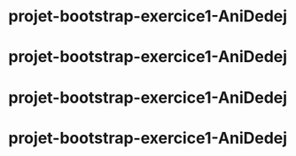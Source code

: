 # projet-bootstrap-exercice1-AniDedej
# projet-bootstrap-exercice1-AniDedej
# projet-bootstrap-exercice1-AniDedej
# projet-bootstrap-exercice1-AniDedej
